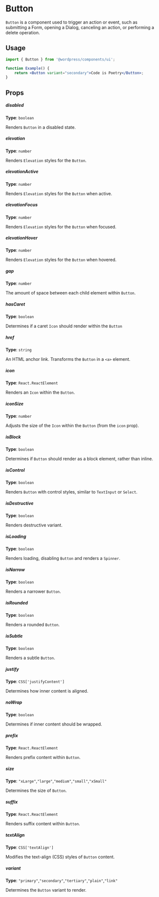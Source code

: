 # Button

`Button` is a component used to trigger an action or event, such as submitting a Form, opening a Dialog, canceling an action, or performing a delete operation.

## Usage

```jsx
import { Button } from '@wordpress/components/ui';

function Example() {
	return <Button variant="secondary">Code is Poetry</Button>;
}
```

## Props

##### disabled

**Type**: `boolean`

Renders `Button` in a disabled state.

##### elevation

**Type**: `number`

Renders `Elevation` styles for the `Button`.

##### elevationActive

**Type**: `number`

Renders `Elevation` styles for the `Button` when active.

##### elevationFocus

**Type**: `number`

Renders `Elevation` styles for the `Button` when focused.

##### elevationHover

**Type**: `number`

Renders `Elevation` styles for the `Button` when hovered.

##### gap

**Type**: `number`

The amount of space between each child element within `Button`.

##### hasCaret

**Type**: `boolean`

Determines if a caret `Icon` should render within the `Button`

##### href

**Type**: `string`

An HTML anchor link. Transforms the `Button` in a `<a>` element.

##### icon

**Type**: `React.ReactElement`

Renders an `Icon` within the `Button`.

##### iconSize

**Type**: `number`

Adjusts the size of the `Icon` within the `Button` (from the `icon` prop).

##### isBlock

**Type**: `boolean`

Determines if `Button` should render as a block element, rather than inline.

##### isControl

**Type**: `boolean`

Renders `Button` with control styles, similar to `TextInput` or `Select`.

##### isDestructive

**Type**: `boolean`

Renders destructive variant.

##### isLoading

**Type**: `boolean`

Renders loading, disabling `Button` and renders a `Spinner`.

##### isNarrow

**Type**: `boolean`

Renders a narrower `Button`.

##### isRounded

**Type**: `boolean`

Renders a rounded `Button`.

##### isSubtle

**Type**: `boolean`

Renders a subtle `Button`.

##### justify

**Type**: `CSS['justifyContent']`

Determines how inner content is aligned.

##### noWrap

**Type**: `boolean`

Determines if inner content should be wrapped.

##### prefix

**Type**: `React.ReactElement`

Renders prefix content within `Button`.

##### size

**Type**: `"xLarge"`,`"large"`,`"medium"`,`"small"`,`"xSmall"`

Determines the size of `Button`.

##### suffix

**Type**: `React.ReactElement`

Renders suffix content within `Button`.

##### textAlign

**Type**: `CSS['textAlign']`

Modifies the text-align (CSS) styles of `Button` content.

##### variant

**Type**: `"primary"`,`"secondary"`,`"tertiary"`,`"plain"`,`"link"`

Determines the `Button` variant to render.
